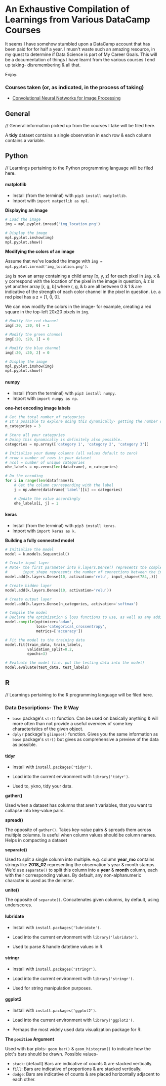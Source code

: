 # An Exhaustive Compilation of Learnings from Various DataCamp Courses

It seems I have somehow stumbled upon a DataCamp account that has been paid for for half a year. I musn't waste such an amazing resource, in my quest to determine if Data Science is part of My Career Goals. This will be a documentation of things I have learnt from the various courses I end up taking- disremembering & all that.

Enjoy.


### Courses taken (or, as indicated, in the process of taking)
- [Convolutional Neural Networks for Image Processing](https://www.datacamp.com/courses/convolutional-neural-networks-for-image-processing)


## General
// General information picked up from the courses I take will be filed here.

A **tidy** dataset contains a single observation in each row & each column contains a variable.

## Python
// Learnings pertaining to the Python programming language will be filed here.

#### matplotlib
- Install (from the terminal) with `pip3 install matplotlib`.
- Import with `import matpotlib as mpl`.

**Displaying an image**
```python
# Load the image
img = mpl.pyplot.imread('img_location.png')

# Display the image
mpl.pyplot.imshow(img)
mpl.pyplot.show()
```

**Modifying the colors of an image**

Assume that we've loaded the image with `img = mpl.pyplot.imread('img_location.png')`.

`img` is now an array containing a child array [x, y, z] for each pixel in `img`. x & y correspond with the location of the pixel in the image in question, & z is yet another array [r, g, b] where r, g, & b are all between 0 & 1 & are indicative of the strength of each color channel in the pixel in question. i.e. a red pixel has a z = [1, 0, 0].

We can now modify the colors in the image- for example, creating a red square in the top-left 20x20 pixels in `img`.
```python 
# Modify the red channel
img[:20, :20, 0] = 1

# Modify the green channel
img[:20, :20, 1] = 0

# Modify the blue channel
img[:20, :20, 2] = 0

# Display the image
mpl.pyplot.imshow(img)
mpl.pyplot.show()
```

#### numpy
- Install (from the terminal) with `pip3 install numpy`.
- Import with `import numpy as np`.

**one-hot encoding image labels**
```python
# Get the total number of categories
# It's possible to explore doing this dynamically- getting the number of unique values in the label column, for example.
n_categories = 3

# Store all your categories
# Doing this dynamically is definitely also possible. 
categories = np.array(['category 1', 'category 2', 'category 3'])

# Initialize your dummy columns (all values default to zero)
# nrow = number of rows in your dataset
# ncol = number of unique categories
ohe_labels = np.zeros(len(dataframe), n_categories)

# Do the encoding
for i in range(len(dataframe))L
    # Get the column corresponding with the label
    j = np.where(dataframe['label'][i] == categories)

    # Update the value accordingly
    ohe_labels[i, j] = 1
```

#### keras
- Install (from the terminal) with `pip3 install keras`.
- Import with `import keras as k`.

**Building a fully connected model**
```python
# Initialize the model
model = k.models.Sequential()

# Create input layer 
# Note- the first parameter into k.layers.Dense() represents the complexity of relationships the model is able to follow. 
#       input_shape represents the number of connections between the input & the first layer. This is typically the number of pixels in your images. This example takes 28x28 images, hence 784.
model.add(k.layers.Dense(10, activation='relu', input_shape=(784,,)))

# Create hidden layer
model.add(k.layers.Dense(10, activation='relu'))

# Create output layer
model.add(k.layers.Dense(n_categories, activation='softmax')

# Compile the model
# Declare the optimization & loss functions to use, as well as any additional metrics to report
model.compile(optimizer='adam',
              loss='categorical_crossentropy',
              metrics=['accuracy'])

# Fit the model to the training data
model.fit(train_data, train_labels, 
          validation_split=0.2,
          epochs=3)

# Evaluate the model (i.e. put the testing data into the model)
model.evaluate(test_data, test_labels)
```

## R
// Learnings pertaining to the R programming language will be filed here.

### Data Descriptions- The R Way
- `base` package's `str()` function. Can be used on basically anything & will more often than not provide a useful overview of some key characteristics of the given object.
- `dplyr` package's `glimpse()` function. Gives you the same information as `base` package's `str()` but gives as comprehensive a preview of the data as possible.

#### tidyr
- Install with `install.packages('tidyr')`.
- Load into the current environment with `library('tidyr')`.

- Used to, ykno, tidy your data.

**gather()**

Used when a dataset has columns that aren't variables, that you want to collapse into key-value pairs.

**spread()**

The opposite of `gather()`. Takes key-value pairs & spreads them across multiple columns. Is useful when column values should be column names. Helps in compacting a dataset

**separate()**

Used to split a single column into multiple. e.g. column **year\_mo** contains strings like **2018\_02** representing the observation's year & month stamps. We'd use `separate()` to split this column into a **year** & **month** column, each with their corresponding values. By default, any non-alphanumeric character is used as the delimiter.

**unite()**

The opposite of `separate()`. Concatenates given columns, by default, using underscores. 

#### lubridate
- Install with `install.packages('lubridate')`.
- Load into the current environment with `library('lubridate')`.

- Used to parse & handle datetime values in R.

#### stringr
- Install with `install.packages('stringr')`.
- Load into the current environment with `library('stringr')`.

- Used for string manipulation purposes.

#### ggplot2
- Install with `install.packages('ggplot2')`.
- Load into the current environment with `library('ggplot2')`.

- Perhaps the most widely used data visualization package for R.

**The `position` Argument**

Used with bar plots- `geom_bar()` & `geom_histogram()` to indicate how the plot's bars should be drawn. Possible values- 

- `stack`: (default) Bars are indicative of counts & are stacked vertically.
- `fill`: Bars are indicative of proportions & are stacked vertically.
- `dodge`: Bars are indicative of counts & are placed horizontally adjacent to each other.
